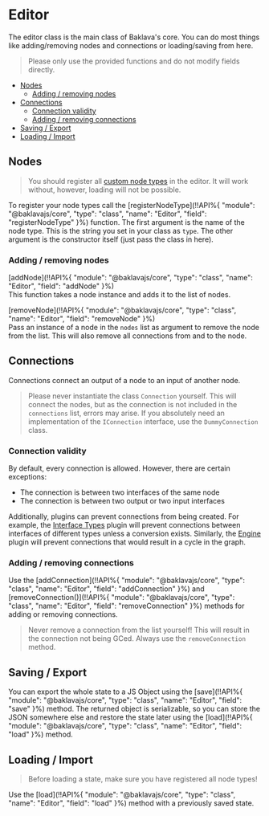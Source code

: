 # Editor <!-- omit in toc -->
The editor class is the main class of Baklava's core. You can do most things like adding/removing nodes and connections or loading/saving from here.

> Please only use the provided functions and do not modify fields directly.

- [Nodes](#nodes)
  - [Adding / removing nodes](#adding--removing-nodes)
- [Connections](#connections)
  - [Connection validity](#connection-validity)
  - [Adding / removing connections](#adding--removing-connections)
- [Saving / Export](#saving--export)
- [Loading / Import](#loading--import)

## Nodes
> You should register all [custom node types](nodes.md) in the editor.
> It will work without, however, loading will not be possible.

To register your node types call the [registerNodeType](!!API%{ "module": "@baklavajs/core", "type": "class", "name": "Editor", "field": "registerNodeType" }%) function. The first argument is the name of the node type. This is the string you set in your class as `type`. The other argument is the constructor itself (just pass the class in here).

### Adding / removing nodes
[addNode](!!API%{ "module": "@baklavajs/core", "type": "class", "name": "Editor", "field": "addNode" }%)  
This function takes a node instance and adds it to the list of nodes.

[removeNode](!!API%{ "module": "@baklavajs/core", "type": "class", "name": "Editor", "field": "removeNode" }%)  
Pass an instance of a node in the `nodes` list as argument to remove the node from the list. This will also remove all connections from and to the node.


## Connections
Connections connect an output of a node to an input of another node.

> Please never instantiate the class `Connection` yourself. This will connect the nodes, but as the connection is not included in the `connections` list, errors may arise. If you absolutely need an implementation of the `IConnection` interface, use the `DummyConnection` class.

### Connection validity
By default, every connection is allowed. However, there are certain exceptions:
* The connection is between two interfaces of the same node
* The connection is between two output or two input interfaces

Additionally, plugins can prevent connections from being created. For example, the [Interface Types](/plugins/interface-types.md) plugin will prevent connections between interfaces of different types unless a conversion exists. Similarly, the [Engine](/plugins/engine.md) plugin will prevent connections that would result in a cycle in the graph.

### Adding / removing connections
Use the [addConnection](!!API%{ "module": "@baklavajs/core", "type": "class", "name": "Editor", "field": "addConnection" }%) and [removeConnection()](!!API%{ "module": "@baklavajs/core", "type": "class", "name": "Editor", "field": "removeConnection" }%) methods
for adding or removing connections.

> Never remove a connection from the list yourself! This will result in the connection not being GCed.
> Always use the `removeConnection` method.


## Saving / Export
You can export the whole state to a JS Object using the [save](!!API%{ "module": "@baklavajs/core", "type": "class", "name": "Editor", "field": "save" }%) method. The returned object is serializable, so you can store the JSON somewhere else and restore the state later using the [load](!!API%{ "module": "@baklavajs/core", "type": "class", "name": "Editor", "field": "load" }%) method.


## Loading / Import
> Before loading a state, make sure you have registered all node types!

Use the [load](!!API%{ "module": "@baklavajs/core", "type": "class", "name": "Editor", "field": "load" }%) method with a previously saved state.
